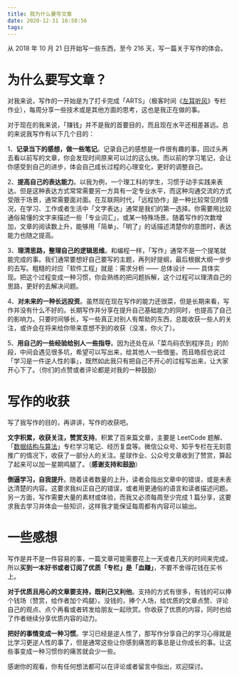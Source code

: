 ```yaml
---
title: 我为什么要写文章
date: 2020-12-31 16:58:56
tags:
---
```


﻿从 2018 年 10 月 21 日开始写一些东西，至今 216 天，写一篇关于写作的体会。

# 为什么要写文章？

对我来说，写作的一开始是为了打卡完成「ARTS」（极客时间《[左耳听风](https://time.geekbang.org/column/intro/48)》专栏作业），每周分享一些技术或是其他方面的思考，这也是我正在做的事。

对于现在的我来说，「赚钱」并不是我的首要目的，而且现在水平还相差甚远。总的来说我写作有以下几个目的：

1、**记录当下的感想，做一些笔记**。记录自己的感想是一件很有趣的事，回过头再去看以前写的文章，你会发现时间原来可以过的这么快。而以前的学习笔记，会让你感受到自己的进步，体会自己成长过程的心理变化，更好的调整自己。

2、**提高自己的表达能力**。以我为例，一个理工科的学生，习惯于动手实践来表达。但是这种表达方式常常需要另一方具有一定专业水平，而这种沟通交流的方式受限于场景，通常需要面对面。在互联网时代，「远程协作」是一种比较常见的情况，在学习、工作或者生活中「文字表达」通常是我们的第一选择。你需要用比较通俗易懂的文字来描述一些「专业词汇」，或某一特殊场景。随着写作的次数增加，文章的阅读数上升，能够用「简单」、「明了」的话描述清楚你的意图时，表达能力也随之提高。

3、**理清思路，整理自己的逻辑思维**。和编程一样，「写作」通常不是一个提笔就能完成的事。我们通常要想好自己要写的主题，再列好提纲，最后根据大纲一步步的去写。粗糙的对应「软件工程」就是：需求分析 —— 总体设计 —— 具体实现。把这个过程变成一种习惯，你会熟练的把问题拆解，这个过程可以理清自己的思路，更好的去解决问题。

4、**对未来的一种长远投资**。虽然现在现在写作的能力还很菜，但是长期来看，写作并没有什么不好的。长期写作并分享在提升自己基础能力的同时，也提高了自己的影响力。只要时间够长，写一些真正对别人有帮助的东西，总能收获一些人的关注，或许会在将来给你带来意想不到的收获（没准，你火了）。

5、**用自己的一些经验给别人一些指导**。因为还处在从「菜鸟码农到程序员」的阶段，中间会遇见很多坑，希望可以写出来，给其他人一些借鉴。而且皓叔也说过「学习是一件逆人性的事」，既然如此我只有把自己不开心的过程写出来，让大家开心下了。（你们的点赞或者评论都是对我的一种鼓励）

# 写作的收获

写了我写作的目的，再讲讲，写作的收获吧。

**文字积累，收获关注，赞赏支持**。积累了百来篇文章，主要是 LeetCode 题解、「[数据结构与算法](https://time.geekbang.org/column/intro/126)」专栏学习笔记、经历复盘等。微信公众号、知乎专栏在无刻意推广的情况下，收获了一部分人的关注。星球作业、公众号文章收到了赞赏，算起了起来可以加一星期鸡腿了。（**感谢支持和鼓励**）

**倒逼学习，自我提升**。随着读者数量的上升，读者会指出文章中的错误，或是未表达清楚的内容。这要求我纠正自己的错误，或者用更通俗的语言和读者描述问题。另一方面，写作需要大量的素材或体验，而我又必须每周至少完成 1 篇分享，这要求我去学习并体会一些知识，这样我才能保证每周都有内容可以输出。

# 一些感想

写作是并不是一件容易的事，一篇文章可能需要花上一天或者几天的时间来完成，所以**买到一本好书或者订阅了优质「专栏」是「血赚」**，不要不舍得花钱在买书上。

**对于优质且用心的文章要支持，既利己又利他**。支持的方式有很多，有钱的可以捧个钱场（赞赏，给作者加个鸡腿）。没钱的，捧个人场，给优质的文章点赞、评论自己的观点、点个再看或者转发给朋友一起欣赏。你收获了优质的内容，同时也给了作者继续分享优质内容的动力。

**把好的事情变成一种习惯**。学习已经是逆人性了，那写作分享自己的学习心得就是比学习更逆人性的事了，但是通常这些让你感到痛苦的事总是让你成长的事。让这些事变成一种习惯你的痛苦就会少一些。

感谢你的观看，你有任何想法都可以在评论或者留言中指出，欢迎探讨。

